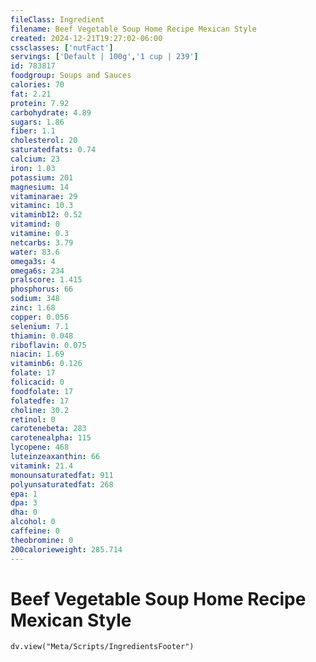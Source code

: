 ```yaml
---
fileClass: Ingredient
filename: Beef Vegetable Soup Home Recipe Mexican Style
created: 2024-12-21T19:27:02-06:00
cssclasses: ['nutFact']
servings: ['Default | 100g','1 cup | 239']
id: 783817
foodgroup: Soups and Sauces
calories: 70
fat: 2.21
protein: 7.92
carbohydrate: 4.89
sugars: 1.86
fiber: 1.1
cholesterol: 20
saturatedfats: 0.74
calcium: 23
iron: 1.03
potassium: 201
magnesium: 14
vitaminarae: 29
vitaminc: 10.3
vitaminb12: 0.52
vitamind: 0
vitamine: 0.3
netcarbs: 3.79
water: 83.6
omega3s: 4
omega6s: 234
pralscore: 1.415
phosphorus: 66
sodium: 348
zinc: 1.68
copper: 0.056
selenium: 7.1
thiamin: 0.048
riboflavin: 0.075
niacin: 1.69
vitaminb6: 0.126
folate: 17
folicacid: 0
foodfolate: 17
folatedfe: 17
choline: 30.2
retinol: 0
carotenebeta: 283
carotenealpha: 115
lycopene: 468
luteinzeaxanthin: 66
vitamink: 21.4
monounsaturatedfat: 911
polyunsaturatedfat: 268
epa: 1
dpa: 3
dha: 0
alcohol: 0
caffeine: 0
theobromine: 0
200calorieweight: 285.714
---
```


# Beef Vegetable Soup Home Recipe Mexican Style

```dataviewjs
dv.view("Meta/Scripts/IngredientsFooter")
```